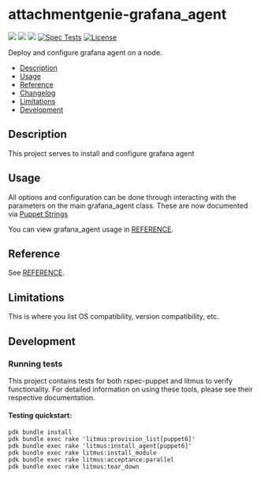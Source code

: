 # attachmentgenie-grafana_agent

[![](https://img.shields.io/puppetforge/pdk-version/attachmentgenie/grafana_agent.svg?style=popout)](https://forge.puppetlabs.com/attachmentgenie/grafana_agent)
[![](https://img.shields.io/puppetforge/v/attachmentgenie/grafana_agent.svg?style=popout)](https://forge.puppetlabs.com/attachmentgenie/grafana_agent)
[![](https://img.shields.io/puppetforge/dt/attachmentgenie/grafana_agent.svg?style=popout)](https://forge.puppetlabs.com/attachmentgenie/grafana_agent)
[![Spec Tests](https://github.com/attachmentgenie/attachmentgenie-grafana_agent/actions/workflows/spec.yml/badge.svg)](https://github.com/attachmentgenie/attachmentgenie-grafana_agent/actions/workflows/spec.yml)
[![License](https://img.shields.io/github/license/attachmentgenie/attachmentgenie-grafana_agent?stype=popout)](https://github.com/attachmentgenie/attachmentgenie-grafana_agent/blob/master/LICENSE)

Deploy and configure grafana agent on a node.

- [Description](#description)
- [Usage](#usage)
- [Reference](#reference)
- [Changelog](#changelog)
- [Limitations](#limitations)
- [Development](#development)

## Description

This project serves to install and configure grafana agent

## Usage

All options and configuration can be done through interacting with the parameters
on the main grafana_agent class.
These are now documented via [Puppet Strings](https://github.com/puppetlabs/puppet-strings)

You can view grafana_agent usage in [REFERENCE](REFERENCE.md).

## Reference

See [REFERENCE](REFERENCE.md).

## Limitations

This is where you list OS compatibility, version compatibility, etc.

## Development

### Running tests

This project contains tests for both rspec-puppet and litmus to verify functionality. For detailed information on using these tools, please see their respective documentation.

#### Testing quickstart:

```
pdk bundle install
pdk bundle exec rake 'litmus:provision_list[puppet6]'
pdk bundle exec rake 'litmus:install_agent[puppet6]'
pdk bundle exec rake litmus:install_module
pdk bundle exec rake litmus:acceptance:parallel
pdk bundle exec rake litmus:tear_down
